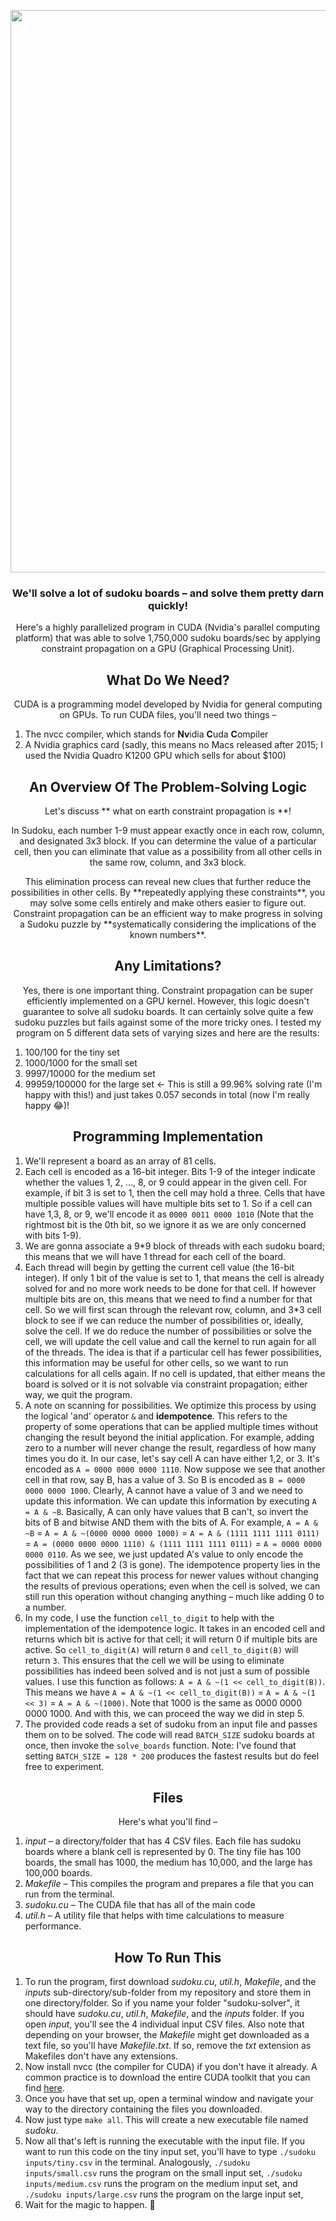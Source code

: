 <p  align="center">
<img  src="https://github.com/Evaan2001/GPU-Sudoku-Solver/assets/82547698/da367d87-3376-4228-8d82-6d2f91bfc3e9"
width = "900"/>

</p>
<h3 align="center">
We'll solve a lot of sudoku boards – and solve them pretty darn quickly! 
</h3>

<p align="center">
Here's a highly parallelized program in CUDA (Nvidia's parallel computing platform) that was able to solve 1,750,000 sudoku boards/sec by applying constraint propagation on a GPU (Graphical Processing Unit).
</p>

<h2 align="center"> 
What Do We Need?
</h2>
 
<p  align="center">
CUDA is a programming model developed by Nvidia for general computing on GPUs. To run CUDA files, you'll need two things –
</p>

1) The nvcc compiler, which stands for **Nv**idia **C**uda **C**ompiler
2) A Nvidia graphics card (sadly, this means no Macs released after 2015; I used the Nvidia Quadro K1200 GPU which sells for about $100)

<h2 align="center"> 
An Overview Of The Problem-Solving Logic
</h2>

<p  align="center">
Let's discuss ** what on earth constraint propagation is **! 
</p>

<p  align="center">
In Sudoku, each number 1-9 must appear exactly once in each row, column, and designated 3x3 block. If you can determine the value of a particular cell, then you can eliminate that value as a possibility from all other cells in the same row, column, and 3x3 block.
</p>

<p  align="center">
This elimination process can reveal new clues that further reduce the possibilities in other cells. By **repeatedly applying these constraints**, you may solve some cells entirely and make others easier to figure out. Constraint propagation can be an efficient way to make progress in solving a Sudoku puzzle by **systematically considering the implications of the known numbers**.
</p>

<h2 align="center"> 
Any Limitations?
</h2>

<p  align="center">
Yes, there is one important thing. Constraint propagation can be super efficiently implemented on a GPU kernel. However, this logic doesn't guarantee to solve all sudoku boards. It can certainly solve quite a few sudoku puzzles but fails against some of the more tricky ones. I tested my program on 5 different data sets of varying sizes and here are the results:

1.  100/100 for the tiny set
2.  1000/1000 for the small set
3.  9997/10000 for the medium set
4.  99959/100000 for the large set <- This is still a 99.96% solving rate (I'm happy with this!) and just takes 0.057 seconds in total (now I'm really happy 😂)!
</p>

<h2 align="center"> 
Programming Implementation
</h2>
 
1. We'll represent a board as an array of 81 cells.
2. Each cell is encoded as a 16-bit integer. Bits 1-9 of the integer indicate whether the values 1, 2, ..., 8, or 9 could appear in the given cell. For example, if bit 3 is set to 1, then the cell may hold a three. Cells that have multiple possible values will have multiple bits set to 1. So if a cell can have 1,3, 8, or 9, we'll encode it as `0000 0011 0000 1010` (Note that the rightmost bit is the 0th bit, so we ignore it as we are only concerned with bits 1-9).
3. We are gonna associate a 9*9 block of threads with each sudoku board; this means that we will have 1 thread for each cell of the board. 
4. Each thread will begin by getting the current cell value (the 16-bit integer). If only 1 bit of the value is set to 1, that means the cell is already solved for and no more work needs to be done for that cell. If however multiple bits are on, this means that we need to find a number for that cell. So we will first scan through the relevant row, column, and 3*3 cell block to see if we can reduce the number of possibilities or, ideally, solve the cell. If we do reduce the number of possibilities or solve the cell, we will update the cell value and call the kernel to run again for all of the threads. The idea is that if a particular cell has fewer possibilities, this information may be useful for other cells, so we want to run calculations for all cells again. If no cell is updated, that either means the board is solved or it is not solvable via constraint propagation; either way, we quit the program. 
5. A note on scanning for possibilities. We optimize this process by using the logical 'and' operator `&` and **idempotence**. This refers to the property of some operations that can be applied multiple times without changing the result beyond the initial application. For example, adding zero to a number will never change the result, regardless of how many times you do it. In our case, let's say cell A can have either 1,2, or 3. It's encoded as `A = 0000 0000 0000 1110`. Now suppose we see that another cell in that row, say B, has a value of 3. So B is encoded as `B = 0000 0000 0000 1000`. Clearly, A cannot have a value of 3 and we need to update this information. We can update this information by executing `A = A & ~B`. Basically, A can only have values that B can't, so invert the bits of B and bitwise AND them with the bits of A. For example, `A = A & ~B` = `A = A & ~(0000 0000 0000 1000)` = `A = A & (1111 1111 1111 0111)` = `A = (0000 0000 0000 1110) & (1111 1111 1111 0111)` = `A = 0000 0000 0000 0110`. As we see, we just updated A's value to only encode the possibilities of 1 and 2 (3 is gone). The idempotence property lies in the fact that we can repeat this process for newer values without changing the results of previous operations; even when the cell is solved, we can still run this operation without changing anything – much like adding 0 to a number.
6. In my code, I use the function `cell_to_digit` to help with the implementation of the idempotence logic. It takes in an encoded cell and returns which bit is active for that cell; it will return 0 if multiple bits are active. So `cell_to_digit(A)` will return `0` and `cell_to_digit(B)` will return `3`.  This ensures that the cell we will be using to eliminate possibilities has indeed been solved and is not just a sum of possible values. I use this function as follows: `A = A & ~(1 << cell_to_digit(B))`.  This means we have `A = A & ~(1 << cell_to_digit(B))` = `A = A & ~(1 << 3)` = `A = A & ~(1000)`. Note that 1000 is the same as  0000 0000 0000 1000. And with this, we can proceed the way we did in step 5.
7. The provided code reads a set of sudoku from an input file and passes them on to be solved. The code will read  `BATCH_SIZE`  sudoku boards at once, then invoke the  `solve_boards`  function. Note: I've found that setting `BATCH_SIZE = 128 * 200` produces the fastest results but do feel free to experiment.

<h2 align="center"> 
Files
</h2>
 
<p  align="center">
Here's what you'll find –
</p>

1. *input* – a directory/folder that has 4 CSV files. Each file has sudoku boards where a blank cell is represented by 0. The tiny file has 100 boards, the small has 1000, the medium has 10,000, and the large has 100,000 boards.
2. *Makefile* – This compiles the program and prepares a file that you can run from the terminal.
3. *sudoku.cu* – The CUDA file that has all of the main code
4. *util.h* – A utility file that helps with time calculations to measure performance.

<h2 align="center"> 
How To Run This
</h2>


1. To run the program, first download *sudoku.cu*, *util.h*, *Makefile*, and the *inputs* sub-directory/sub-folder from my repository and store them in one directory/folder. So if you name your folder "sudoku-solver", it should have *sudoku.cu*, *util.h*, *Makefile*, and the *inputs* folder. If you open *input*, you'll see the 4 individual input CSV files. Also note that depending on your browser, the *Makefile* might get downloaded as a text file, so you'll have *Makefile.txt*. If so, remove the *txt* extension as Makefiles don't have any extensions.
2. Now install nvcc (the compiler for CUDA) if you don't have it already. A common practice is to download the entire CUDA toolkit that you can find [here](https://developer.nvidia.com/cuda-downloads).
3. Once you have that set up, open a terminal window and navigate your way to the directory containing the files you downloaded. 
4. Now just type `make all`. This will create a new executable file named *sudoku*.
5. Now all that's left is running the executable with the input file. If you want to run this code on the tiny input set, you'll have to type `./sudoku inputs/tiny.csv` in the terminal. Analogously, `./sudoku inputs/small.csv` runs the program on the small input set, `./sudoku inputs/medium.csv` runs the program on the medium input set, and `./sudoku inputs/large.csv` runs the program on the large input set, 
6. Wait for the magic to happen. 🙂
